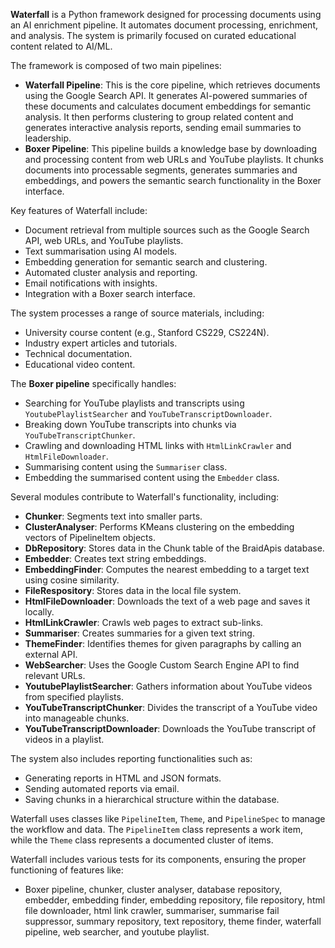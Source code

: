 **Waterfall** is a Python framework designed for processing documents using an AI enrichment pipeline. It automates document processing, enrichment, and analysis. The system is primarily focused on curated educational content related to AI/ML.

The framework is composed of two main pipelines:
*   **Waterfall Pipeline**: This is the core pipeline, which retrieves documents using the Google Search API. It generates AI-powered summaries of these documents and calculates document embeddings for semantic analysis. It then performs clustering to group related content and generates interactive analysis reports, sending email summaries to leadership.
*   **Boxer Pipeline**: This pipeline builds a knowledge base by downloading and processing content from web URLs and YouTube playlists. It chunks documents into processable segments, generates summaries and embeddings, and powers the semantic search functionality in the Boxer interface.

Key features of Waterfall include:
*   Document retrieval from multiple sources such as the Google Search API, web URLs, and YouTube playlists.
*   Text summarisation using AI models.
*   Embedding generation for semantic search and clustering.
*   Automated cluster analysis and reporting.
*   Email notifications with insights.
*   Integration with a Boxer search interface.

The system processes a range of source materials, including:
*   University course content (e.g., Stanford CS229, CS224N).
*   Industry expert articles and tutorials.
*   Technical documentation.
*   Educational video content.

The **Boxer pipeline** specifically handles:
*   Searching for YouTube playlists and transcripts using `YoutubePlaylistSearcher` and `YouTubeTranscriptDownloader`.
*   Breaking down YouTube transcripts into chunks via `YouTubeTranscriptChunker`.
*   Crawling and downloading HTML links with `HtmlLinkCrawler` and `HtmlFileDownloader`.
*   Summarising content using the `Summariser` class.
*   Embedding the summarised content using the `Embedder` class.

Several modules contribute to Waterfall's functionality, including:
*   **Chunker**: Segments text into smaller parts.
*   **ClusterAnalyser**: Performs KMeans clustering on the embedding vectors of PipelineItem objects.
*   **DbRepository**: Stores data in the Chunk table of the BraidApis database.
*  **Embedder**: Creates text string embeddings.
*   **EmbeddingFinder**: Computes the nearest embedding to a target text using cosine similarity.
*   **FileRespository**: Stores data in the local file system.
*  **HtmlFileDownloader**: Downloads the text of a web page and saves it locally.
*   **HtmlLinkCrawler**: Crawls web pages to extract sub-links.
*   **Summariser**: Creates summaries for a given text string.
*  **ThemeFinder**: Identifies themes for given paragraphs by calling an external API.
*   **WebSearcher**: Uses the Google Custom Search Engine API to find relevant URLs.
*   **YoutubePlaylistSearcher**: Gathers information about YouTube videos from specified playlists.
*  **YouTubeTranscriptChunker**: Divides the transcript of a YouTube video into manageable chunks.
*   **YouTubeTranscriptDownloader**: Downloads the YouTube transcript of videos in a playlist.

The system also includes reporting functionalities such as:
*   Generating reports in HTML and JSON formats.
*  Sending automated reports via email.
*   Saving chunks in a hierarchical structure within the database.

Waterfall uses classes like `PipelineItem`, `Theme`, and `PipelineSpec` to manage the workflow and data. The `PipelineItem` class represents a work item, while the `Theme` class represents a documented cluster of items.

Waterfall includes various tests for its components, ensuring the proper functioning of features like:
*   Boxer pipeline, chunker, cluster analyser, database repository, embedder, embedding finder, embedding repository, file repository, html file downloader, html link crawler, summariser, summarise fail suppressor, summary repository, text repository, theme finder, waterfall pipeline, web searcher, and youtube playlist.


